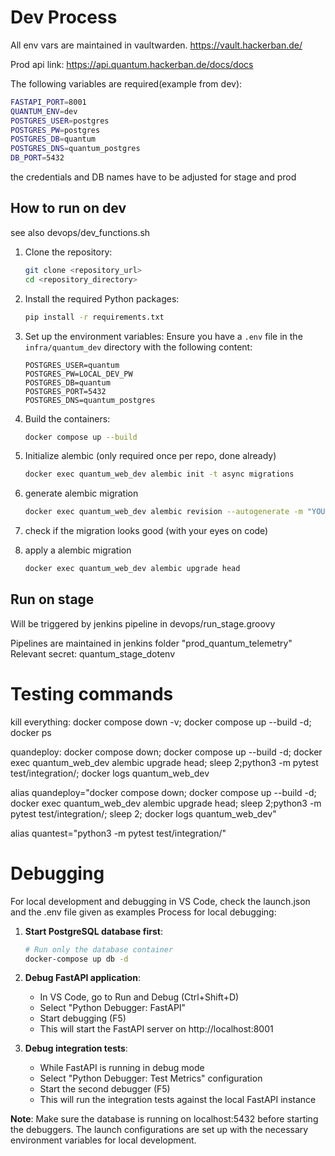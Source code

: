 # Dev Process 

All env vars are maintained in vaultwarden.
https://vault.hackerban.de/


Prod api link: https://api.quantum.hackerban.de/docs/docs

The following variables are required(example from dev):
```bash
FASTAPI_PORT=8001
QUANTUM_ENV=dev
POSTGRES_USER=postgres
POSTGRES_PW=postgres
POSTGRES_DB=quantum
POSTGRES_DNS=quantum_postgres
DB_PORT=5432
```

the credentials and DB names have to be adjusted for stage and prod

## How to run on dev

see also devops/dev_functions.sh

1. Clone the repository:
    ```sh
    git clone <repository_url>
    cd <repository_directory>
    ```

1. Install the required Python packages:
    ```sh
    pip install -r requirements.txt
    ```

1. Set up the environment variables:
    Ensure you have a `.env` file in the `infra/quantum_dev` directory with the following content:
    ```dotenv
    POSTGRES_USER=quantum
    POSTGRES_PW=LOCAL_DEV_PW
    POSTGRES_DB=quantum
    POSTGRES_PORT=5432
    POSTGRES_DNS=quantum_postgres
    ```
   
1. Build the containers:
    ```sh
    docker compose up --build
    ```

1. Initialize alembic (only required once per repo, done already)
    ```sh
    docker exec quantum_web_dev alembic init -t async migrations
    ```

1. generate alembic migration
    ```sh
    docker exec quantum_web_dev alembic revision --autogenerate -m "YOUR_NAME"
    ```
1. check if the migration looks good (with your eyes on code)

1. apply a alembic migration
    ```sh
    docker exec quantum_web_dev alembic upgrade head
    ```
## Run on stage

Will be triggered by jenkins pipeline in devops/run_stage.groovy

Pipelines are maintained in jenkins folder "prod_quantum_telemetry"
Relevant secret: quantum_stage_dotenv

# Testing commands

kill everything:
docker compose down -v; docker compose up --build -d; docker ps

quandeploy:
docker compose down; docker compose up --build -d; docker exec quantum_web_dev alembic upgrade head; sleep 2;python3 -m pytest test/integration/; docker logs quantum_web_dev

alias quandeploy="docker compose down; docker compose up --build -d; docker exec quantum_web_dev alembic upgrade head; sleep 2;python3 -m pytest test/integration/; sleep 2; docker logs quantum_web_dev"

alias quantest="python3 -m pytest test/integration/"


# Debugging

For local development and debugging in VS Code, check the launch.json and the .env file given as examples
Process for local debugging:

1. **Start PostgreSQL database first**:
   ```bash
   # Run only the database container
   docker-compose up db -d
   ```

2. **Debug FastAPI application**:
   - In VS Code, go to Run and Debug (Ctrl+Shift+D)
   - Select "Python Debugger: FastAPI" 
   - Start debugging (F5)
   - This will start the FastAPI server on http://localhost:8001

3. **Debug integration tests**:
   - While FastAPI is running in debug mode
   - Select "Python Debugger: Test Metrics" configuration
   - Start the second debugger (F5)
   - This will run the integration tests against the local FastAPI instance

**Note**: Make sure the database is running on localhost:5432 before starting the debuggers. The launch configurations are set up with the necessary environment variables for local development.
